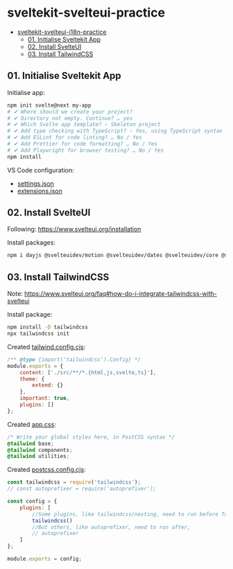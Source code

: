 # sveltekit-svelteui-practice

- [sveltekit-svelteui-i18n-practice](#sveltekit-svelteui-i18n-practice)
  - [01. Initialise Sveltekit App](#01-initialise-sveltekit-app)
  - [02. Install SvelteUI](#02-install-svelteui)
  - [03. Install TailwindCSS](#03-install-tailwindcss)

## 01. Initialise Sveltekit App

Initialise app:
```bash
npm init svelte@next my-app
# ✔ Where should we create your project?
# ✔ Directory not empty. Continue? … yes
# ✔ Which Svelte app template? › Skeleton project
# ✔ Add type checking with TypeScript? › Yes, using TypeScript syntax
# ✔ Add ESLint for code linting? … No / Yes
# ✔ Add Prettier for code formatting? … No / Yes
# ✔ Add Playwright for browser testing? … No / Yes
npm install
```

VS Code configuration:
* [settings.json](.vscode/settings.json)
* [extensions.json](.vscode/extensions.json)

## 02. Install SvelteUI

Following: https://www.svelteui.org/installation

Install packages:
```bash
npm i dayjs @svelteuidev/motion @svelteuidev/dates @svelteuidev/core @svelteuidev/composables
```

## 03. Install TailwindCSS

Note: https://www.svelteui.org/faq#how-do-i-integrate-tailwindcss-with-svelteui

Install package:
```bash
npm install -D tailwindcss
npx tailwindcss init
```

Created [tailwind.config.cjs](tailwind.config.cjs):
```cjs
/** @type {import('tailwindcss').Config} */
module.exports = {
	content: ['./src/**/*.{html,js,svelte,ts}'],
	theme: {
		extend: {}
	},
	important: true,
	plugins: []
};
```

Created [app.css](src/app.css):
```css
/* Write your global styles here, in PostCSS syntax */
@tailwind base;
@tailwind components;
@tailwind utilities;
```

Created [postcss.config.cjs](tailwind.config.cjs):
```cjs
const tailwindcss = require('tailwindcss');
// const autoprefixer = require('autoprefixer');

const config = {
	plugins: [
		//Some plugins, like tailwindcss/nesting, need to run before Tailwind,
		tailwindcss()
		//But others, like autoprefixer, need to run after,
		// autoprefixer
	]
};

module.exports = config;
```

